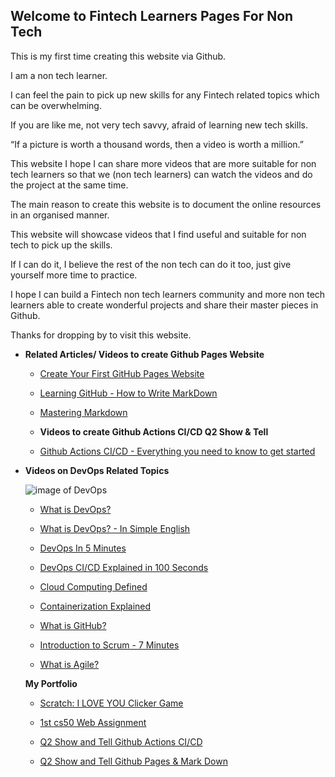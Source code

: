 ## Welcome to Fintech Learners Pages For Non Tech

This is my first time creating this website via Github. 

I am a non tech learner. 

I can feel the pain to pick up new skills for any Fintech related topics which can be overwhelming. 

If you are like me, not very tech savvy, afraid of learning new tech skills.

“If a picture is worth a thousand words, then a video is worth a million.”

This website I hope I can share more videos that are more suitable for non tech learners so that we (non tech learners) can watch the videos and do the project at the same time.

The main reason to create this website is to document the online resources in an organised manner.

This website will showcase videos that I find useful and suitable for non tech to pick up the skills.

If I can do it, I believe the rest of the non tech can do it too, just give yourself more time to practice.

I hope I can build a Fintech non tech learners community and more non tech learners able to create wonderful projects and share their master pieces in Github.

Thanks for dropping by to visit this website.



  - **Related Articles/ Videos to create Github Pages Website**


    - [Create Your First GitHub Pages Website](https://www.youtube.com/watch?v=BA_c3bGQXlQ)
  
  
    - [Learning GitHub - How to Write MarkDown](https://www.youtube.com/watch?v=eJojC3lSkwg)
    
    
    - [Mastering Markdown](https://guides.github.com/features/mastering-markdown/)
   
   
    - **Videos to create Github Actions CI/CD Q2 Show & Tell**
    
    - [Github Actions CI/CD - Everything you need to know to get started](https://www.youtube.com/watch?v=mFFXuXjVgkU)
    
    
- **Videos on DevOps Related Topics**


     ![image of DevOps](https://www.pentalog.com/wp-content/uploads/2020/03/DevOps-engineer-job-roles-and-responsibilities.png)
     
    

    - [What is DevOps?](https://www.youtube.com/watch?v=aFWi8ToAjpU)
   
    - [What is DevOps? - In Simple English](https://www.youtube.com/watch?v=_I94-tJlovg)
    
    - [DevOps In 5 Minutes](https://www.youtube.com/watch?v=Xrgk023l4lI)
    
    - [DevOps CI/CD Explained in 100 Seconds](https://www.youtube.com/watch?v=scEDHsr3APg)
    
    - [Cloud Computing Defined](https://www.youtube.com/watch?v=ZnGzxV_dQeg)
    
    - [Containerization Explained](https://www.youtube.com/watch?v=0qotVMX-J5s)
    
    - [What is GitHub?](https://www.youtube.com/watch?v=w3jLJU7DT5E)
    
    - [Introduction to Scrum - 7 Minutes](https://www.youtube.com/watch?v=9TycLR0TqFA)
    
    - [What is Agile?](https://www.youtube.com/watch?v=fDLuObNgPBM)
    
       
    **My Portfolio**
    - [Scratch: I LOVE YOU Clicker Game](https://scratch.mit.edu/projects/518970274)

    - [1st cs50 Web Assignment](https://cs50xcoursewebsite--sttseah.repl.co/)
    
    - [Q2 Show and Tell Github Actions CI/CD](https://github.com/STT-Seah/mygitactions)
    
    - [Q2 Show and Tell Github Pages & Mark Down](https://github.com/STT-Seah/Fintech-Learners)


   
    




